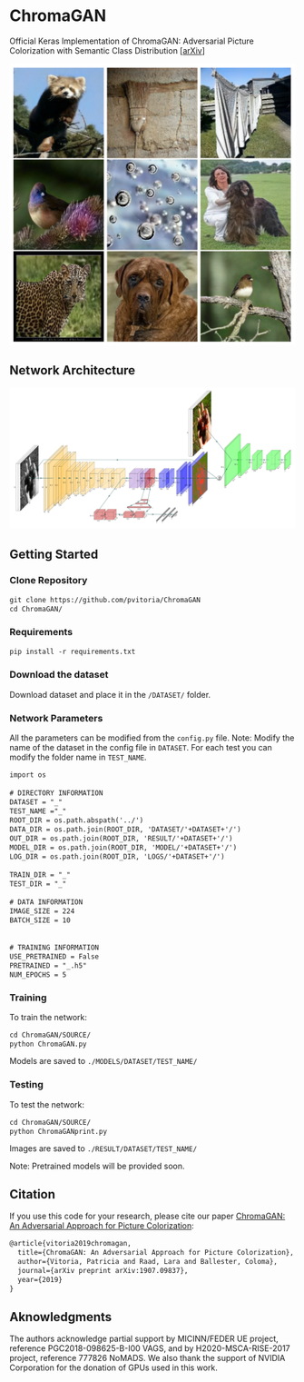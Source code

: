 # ChromaGAN
Official Keras Implementation of ChromaGAN: Adversarial Picture Colorization with Semantic Class Distribution [<a href="https://arxiv.org/pdf/1907.09837.pdf">arXiv</a>]


<p align="center">
  <img width="600" src="Figures/Results.png?raw=true">
</p>


## Network Architecture
[<img width="900" src="Figures/ColorizationModel.png?raw=true">](Figures/ColorizationModel.png?raw=true)



## Getting Started


### Clone Repository
```
git clone https://github.com/pvitoria/ChromaGAN
cd ChromaGAN/
```

### Requirements
```
pip install -r requirements.txt
```

### Download the dataset
Download dataset and place it in the `/DATASET/` folder.


### Network Parameters
All the parameters can be modified from the `config.py` file. 
Note: Modify the name of the dataset in the config file in `DATASET`. For each test you can modify the folder name in `TEST_NAME`.
```
import os

# DIRECTORY INFORMATION
DATASET = "_"
TEST_NAME ="_"
ROOT_DIR = os.path.abspath('../')
DATA_DIR = os.path.join(ROOT_DIR, 'DATASET/'+DATASET+'/')
OUT_DIR = os.path.join(ROOT_DIR, 'RESULT/'+DATASET+'/')
MODEL_DIR = os.path.join(ROOT_DIR, 'MODEL/'+DATASET+'/')
LOG_DIR = os.path.join(ROOT_DIR, 'LOGS/'+DATASET+'/')

TRAIN_DIR = "_"
TEST_DIR = "_"

# DATA INFORMATION
IMAGE_SIZE = 224
BATCH_SIZE = 10


# TRAINING INFORMATION
USE_PRETRAINED = False
PRETRAINED = "_.h5"
NUM_EPOCHS = 5
  ```

### Training
To train the network:
```
cd ChromaGAN/SOURCE/
python ChromaGAN.py
  ```
Models are saved to `./MODELS/DATASET/TEST_NAME/` 
  ### Testing
To test the network:
```
cd ChromaGAN/SOURCE/
python ChromaGANprint.py
```
Images are saved to `./RESULT/DATASET/TEST_NAME/` 

Note: Pretrained models will be provided soon.
    
## Citation
If you use this code for your research, please cite our paper <a href="https://arxiv.org/pdf/1907.09837.pdf"> ChromaGAN: An Adversarial Approach for Picture Colorization</a>:

```
@article{vitoria2019chromagan,
  title={ChromaGAN: An Adversarial Approach for Picture Colorization},
  author={Vitoria, Patricia and Raad, Lara and Ballester, Coloma},
  journal={arXiv preprint arXiv:1907.09837},
  year={2019}
}
```
## Aknowledgments 

The authors acknowledge partial support by MICINN/FEDER UE project, reference PGC2018-098625-B-I00 VAGS, and by H2020-MSCA-RISE-2017 project, reference 777826 NoMADS. We also thank the support of NVIDIA Corporation for the donation of GPUs used in this work.
